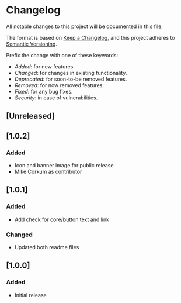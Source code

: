# Changelog

All notable changes to this project will be documented in this file.

The format is based on [Keep a Changelog](https://keepachangelog.com/en/1.0.0/),
and this project adheres to [Semantic Versioning](https://semver.org/spec/v2.0.0.html).

Prefix the change with one of these keywords:

-   _Added_: for new features.
-   _Changed_: for changes in existing functionality.
-   _Deprecated_: for soon-to-be removed features.
-   _Removed_: for now removed features.
-   _Fixed_: for any bug fixes.
-   _Security_: in case of vulnerabilities.

## [Unreleased]

## [1.0.2]

### Added

-   Icon and banner image for public release
-   Mike Corkum as contributor

## [1.0.1]

### Added

-   Add check for core/button text and link

### Changed

-   Updated both readme files

## [1.0.0]

### Added

-   Initial release
